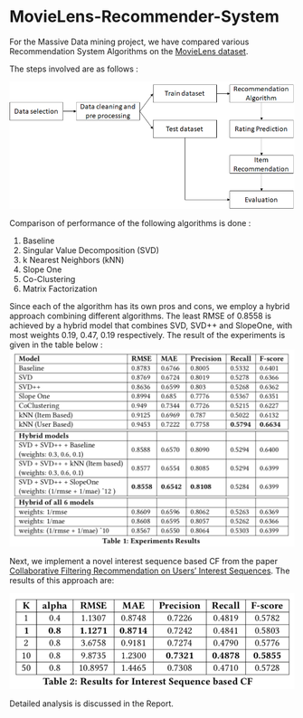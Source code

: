 # MovieLens-Recommender-System

For the Massive Data mining project, we have compared various Recommendation System Algorithms on the [MovieLens dataset](http://files.grouplens.org/datasets/movielens/ml-latest-small-README.html).

The steps involved are as follows : 

![](images/flow_dia.png?raw=true)  

Comparison of performance of the following algorithms is done :    
1. Baseline
2. Singular Value Decomposition (SVD)
3. k Nearest Neighbors (kNN)
4. Slope One
5. Co-Clustering
6. Matrix Factorization

Since each of the algorithm has its own pros and cons, we employ a hybrid approach combining different algorithms. The least RMSE of 0.8558 is achieved by a hybrid model that combines SVD, SVD++ and SlopeOne, with most weights 0.19, 0.47, 0.19 respectively. The result of the experiments is given in the table below : 
![](images/result_1.png?raw=true)  

Next, we implement a novel interest sequence based CF from the paper [Collaborative Filtering Recommendation on Users’ Interest Sequences](https://doi.org/10.1371/journal.pone.0155739). The results of this approach are:

![](images/result_2.png?raw=true)  

Detailed analysis is discussed in the Report. 
